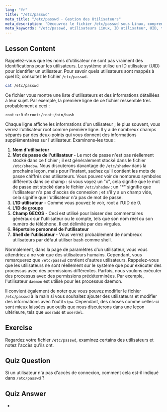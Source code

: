 ```yaml
---
lang: "fr"
title: "/etc/passwd"
meta_title: "/etc/passwd - Gestion des Utilisateurs"
meta_description: "Découvrez le fichier /etc/passwd sous Linux, comprenez les champs d'informations utilisateur et le fonctionnement des UID. Explorez ce fichier de configuration essentiel."
meta_keywords: "/etc/passwd, utilisateurs Linux, ID utilisateur, UID, tutoriel Linux, débutant, guide, commandes Linux"
---
```


## Lesson Content

Rappelez-vous que les noms d'utilisateur ne sont pas vraiment des identifications pour les utilisateurs. Le système utilise un ID utilisateur (UID) pour identifier un utilisateur. Pour savoir quels utilisateurs sont mappés à quel ID, consultez le fichier `/etc/passwd`.

```bash
cat /etc/passwd
```

Ce fichier vous montre une liste d'utilisateurs et des informations détaillées à leur sujet. Par exemple, la première ligne de ce fichier ressemble très probablement à ceci :

```plaintext
root:x:0:0:root:/root:/bin/bash
```

Chaque ligne affiche les informations d'un utilisateur ; le plus souvent, vous verrez l'utilisateur root comme première ligne. Il y a de nombreux champs séparés par des deux-points qui vous donnent des informations supplémentaires sur l'utilisateur. Examinons-les tous :

1. **Nom d'utilisateur**
2. **Mot de passe de l'utilisateur** - Le mot de passe n'est pas réellement stocké dans ce fichier ; il est généralement stocké dans le fichier `/etc/shadow`. Nous discuterons davantage de `/etc/shadow` dans la prochaine leçon, mais pour l'instant, sachez qu'il contient les mots de passe chiffrés des utilisateurs. Vous pouvez voir de nombreux symboles différents dans ce champ : si vous voyez un "x", cela signifie que le mot de passe est stocké dans le fichier `/etc/shadow` ; un "\*" signifie que l'utilisateur n'a pas d'accès de connexion ; et s'il y a un champ vide, cela signifie que l'utilisateur n'a pas de mot de passe.
3. **L'ID utilisateur** - Comme vous pouvez le voir, root a l'UID de 0.
4. **L'ID de groupe**
5. **Champ GECOS** - Ceci est utilisé pour laisser des commentaires généraux sur l'utilisateur ou le compte, tels que son nom réel ou son numéro de téléphone. Il est délimité par des virgules.
6. **Répertoire personnel de l'utilisateur**
7. **Shell de l'utilisateur** - Vous verrez probablement de nombreux utilisateurs par défaut utiliser bash comme shell.

Normalement, dans la page de paramètres d'un utilisateur, vous vous attendriez à ne voir que des utilisateurs humains. Cependant, vous remarquerez que `/etc/passwd` contient d'autres utilisateurs. Rappelez-vous que les utilisateurs ne sont réellement sur le système que pour exécuter des processus avec des permissions différentes. Parfois, nous voulons exécuter des processus avec des permissions prédéterminées. Par exemple, l'utilisateur `daemon` est utilisé pour les processus daemon.

Il convient également de noter que vous pouvez modifier le fichier `/etc/passwd` à la main si vous souhaitez ajouter des utilisateurs et modifier des informations avec l'outil `vipw`. Cependant, des choses comme celles-ci sont mieux laissées aux outils que nous discuterons dans une leçon ultérieure, tels que `useradd` et `userdel`.

## Exercise

Regardez votre fichier `/etc/passwd`, examinez certains des utilisateurs et notez l'accès qu'ils ont.

## Quiz Question

Si un utilisateur n'a pas d'accès de connexion, comment cela est-il indiqué dans `/etc/passwd` ?

## Quiz Answer

-

